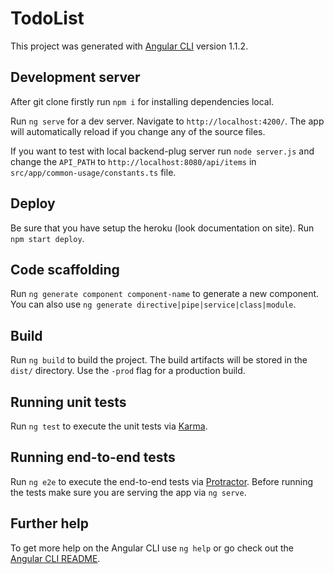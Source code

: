# TodoList

This project was generated with [Angular CLI](https://github.com/angular/angular-cli) version 1.1.2.

## Development server

After git clone firstly run `npm i` for installing dependencies local.

Run `ng serve` for a dev server. Navigate to `http://localhost:4200/`. The app will automatically reload if you change any of the source files.

If you want to test with local backend-plug server run `node server.js` and change the `API_PATH` to `http://localhost:8080/api/items` in `src/app/common-usage/constants.ts` file.

## Deploy

Be sure that you have setup the heroku (look documentation on site). Run `npm start deploy`.

## Code scaffolding

Run `ng generate component component-name` to generate a new component. You can also use `ng generate directive|pipe|service|class|module`.

## Build

Run `ng build` to build the project. The build artifacts will be stored in the `dist/` directory. Use the `-prod` flag for a production build.

## Running unit tests

Run `ng test` to execute the unit tests via [Karma](https://karma-runner.github.io).

## Running end-to-end tests

Run `ng e2e` to execute the end-to-end tests via [Protractor](http://www.protractortest.org/).
Before running the tests make sure you are serving the app via `ng serve`.

## Further help

To get more help on the Angular CLI use `ng help` or go check out the [Angular CLI README](https://github.com/angular/angular-cli/blob/master/README.md).
